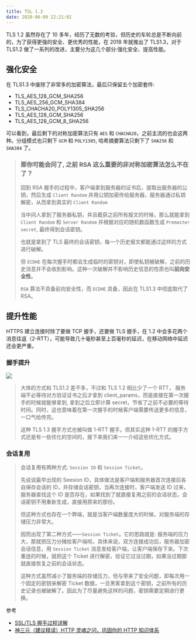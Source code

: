 ```yaml
---
title: TSL 1.3
date: 2020-06-09 22:21:02
---
```


TLS 1.2 虽然存在了 10 多年，经历了无数的考验，但历史的车轮总是不断向前的，为了获得更强的安全、更优秀的性能，在 2018 年就推出了 TLS1.3，对于 TLS1.2 做了一系列的改进，主要分为这几个部分:强化安全、提高性能。

## 强化安全

在 TLS1.3 中废除了非常多的加密算法，最后只保留五个加密套件:

- TLS_AES_128_GCM_SHA256
- TLS_AES_256_GCM_SHA384
- TLS_CHACHA20_POLY1305_SHA256
- TLS_AES_128_GCM_SHA256
- TLS_AES_128_GCM_8_SHA256

可以看到，最后剩下的对称加密算法只有 `AES` 和 `CHACHA20`，之前主流的也会这两种。分组模式也只剩下 `GCM` 和 `POLY1305`, 哈希摘要算法只剩下了 `SHA256` 和 `SHA384` 了。

<blockquote class='box'>

### 那你可能会问了, 之前 RSA 这么重要的非对称加密算法怎么不在了？

回到 RSA 握手的过程中，客户端拿到服务器的证书后，提取出服务器的公钥，然后生成 `Client Random` 并用公钥加密传给服务器，服务器通过私钥解密，从而拿到真实的 `Client Random`

当中间人拿到了服务器私钥，并且截获之前所有报文的时候，那么就能拿到 `Client Random` 和 `Server Random` 并根据对应的随机数函数生成 `Premaster secret`, 最终得到会话密钥。

也就是拿到了 TLS 最终的会话密钥，每一个历史报文都能通过这样的方式进行破解。

但 `ECDHE` 在每次握手时都会生成临时的密钥对，即使私钥被破解，之前的历史消息并不会收到影响。这种一次破解并不影响历史信息的性质也叫**前向安全性**。

`RSA` 算法不具备前向安全性，而 `ECDHE` 具备，因此在 TLS1.3 中彻底取代了 RSA。

</blockquote>

## 提升性能

HTTPS 建立连接时除了要做 TCP 握手，还要做 TLS 握手，在 1.2 中会多花两个消息往返（2-RTT），可能导致几十毫秒甚至上百毫秒的延迟，在移动网络中延迟还会更严重。

### 握手提升

![](https://gitee.com/alvin0216/cdn/raw/master/img/http/https/tsl-13.png)

<blockquote class='box'>

大体的方式和 TLS1.2 差不多，不过和 TLS 1.2 相比少了一个 RTT， 服务端不必等待对方验证证书之后才拿到 client_params，而是直接在第一次握手的时候就能够拿到, 拿到之后立即计算 secret，节省了之前不必要的等待时间。同时，这也意味着在第一次握手的时候客户端需要传送更多的信息，一口气给传完。

这种 TLS 1.3 握手方式也被叫做 1-RTT 握手。但其实这种 1-RTT 的握手方式还是有一些优化的空间的，接下来我们来一一介绍这些优化方式。

</blockquote>

### 会话复用

<blockquote class='box'>

会话复用有两种方式: `Session ID` 和 `Session Ticket`。

先说说最早出现的 Seesion ID，具体做法是客户端和服务器首次连接后各自保存会话的 ID，并存储会话密钥，当再次连接时，客户端发送 ID 过来，服务器查找这个 ID 是否存在，如果找到了就直接复用之前的会话状态，会话密钥不用重新生成，直接用原来的那份。

但这种方式也存在一个弊端，就是当客户端数量庞大的时候，对服务端的存储压力非常大。

因而出现了第二种方式——`Session Ticket`。它的思路就是: 服务端的压力大，那就把压力分摊给客户端呗。具体来说，双方连接成功后，服务器加密会话信息，用 `Session Ticket` 消息发给客户端，让客户端保存下来。下次重连的时候，就把这个 Ticket 进行解密，验证它过没过期，如果没过期那就直接恢复之前的会话状态。

这种方式虽然减小了服务端的存储压力，但与带来了安全问题，即每次用一个固定的密钥来解密 Ticket 数据，一旦黑客拿到这个密钥，之前所有的历史记录也被破解了。因此为了尽量避免这样的问题，密钥需要定期进行更换。

</blockquote>

参考

- [SSL/TLS 握手过程详解](https://juejin.im/post/584b76d3a22b9d0058d5036)
- [神三元（建议精读）HTTP 灵魂之问，巩固你的 HTTP 知识体系](https://juejin.im/post/5e76bd516fb9a07cce750746)
